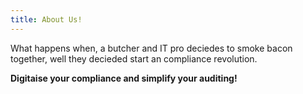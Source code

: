 ```yaml
---
title: About Us!
---
```


What happens when, a butcher and IT pro deciedes to smoke bacon together, well they decieded start an compliance revolution.

**Digitaise your compliance and simplify your auditing!**